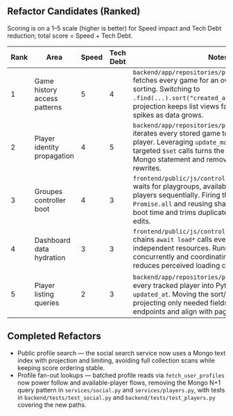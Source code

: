 ## Refactor Candidates (Ranked)

Scoring is on a 1–5 scale (higher is better) for Speed impact and Tech Debt reduction; total score = Speed + Tech Debt.

| Rank | Area | Speed | Tech Debt | Notes |
| --- | --- | --- | --- | --- |
| 1 | Game history access patterns | 5 | 4 | `backend/app/repositories/play_data.py:204` fetches every game for an owner into Python before sorting. Switching to `.find(...).sort("created_at", -1).limit(n)` with projection keeps list views fast and shrinks memory spikes as data grows. |
| 2 | Player identity propagation | 4 | 5 | `backend/app/repositories/play_data.py:232` iterates every stored game to update a single player. Leveraging `update_many` with array filters and targeted `$set` calls turns the write into a single O(1) Mongo statement and removes Python-side rewrites. |
| 3 | Groupes controller boot | 4 | 3 | `frontend/public/js/controllers/groupes.js:881` waits for playgroups, available players, and tracked players sequentially. Firing these through `Promise.all` and reusing shared payloads shortens boot time and trims duplicate network work during edits. |
| 4 | Dashboard data hydration | 3 | 3 | `frontend/public/js/controllers/dashboard.js:1528` chains `await load*` calls even though they target independent resources. Running the initial fetches concurrently and coordinating state updates reduces perceived loading cost. |
| 5 | Player listing queries | 2 | 3 | `backend/app/repositories/players.py:33` pulls every tracked player into Python just to sort by `updated_at`. Moving the sort/limit server-side and projecting only needed fields will lighten list endpoints and align with pagination plans. |

## Completed Refactors

- Public profile search — the social search service now uses a Mongo text index with projection and limiting, avoiding full collection scans while keeping score ordering stable.
- Profile fan-out lookups — batched profile reads via `fetch_user_profiles` now power follow and available-player flows, removing the Mongo N+1 query pattern in `services/social.py` and `services/players.py`, with tests in `backend/tests/test_social.py` and `backend/tests/test_players.py` covering the new paths.
